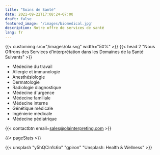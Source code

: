 ```yaml
---
title: "Soins de Santé"
date: 2021-09-22T17:08:24-07:00
draft: false
featured_image: '/images/biomedical.jpg'
description: Notre offre de services de santé
lang: fr
---
```


{{< customimg src="/images/ola.svg" width="50%" >}}
{{< head 2 "Nous Offrons des Services d'interprétation dans les Domaines de la Santé Suivants" >}}

- Médecine du travail
- Allergie et immunologie
- Anesthésiologie
- Dermatologie
- Radiologie diagnostique
- Médecine d'urgence
- Médecine familiale
- Médecine interne
- Génétique médicale
- Ingénierie médicale
- Médecine pédiatrique

{{< contactbtn email=sales@olainterpreting.com >}}

{{< pageStats >}}

{{< unsplash "y5hQCIn1c6o" "gpiron" "Unsplash: Health & Wellness" >}}
